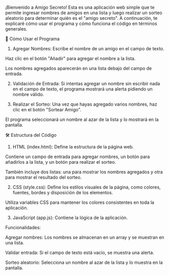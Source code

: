 ¡Bienvenido a Amigo Secreto! Esta es una aplicación web simple que te permite ingresar nombres de amigos en una lista y luego realizar un sorteo aleatorio para determinar quién es el "amigo secreto". A continuación, te explicaré cómo usar el programa y cómo funciona el código en términos generales.

🚀 Cómo Usar el Programa
1. Agregar Nombres:
Escribe el nombre de un amigo en el campo de texto.

Haz clic en el botón "Añadir" para agregar el nombre a la lista.

Los nombres agregados aparecerán en una lista debajo del campo de entrada.

2. Validación de Entrada:
Si intentas agregar un nombre sin escribir nada en el campo de texto, el programa mostrará una alerta pidiendo un nombre válido.

3. Realizar el Sorteo:
Una vez que hayas agregado varios nombres, haz clic en el botón "Sortear Amigo".

El programa seleccionará un nombre al azar de la lista y lo mostrará en la pantalla.

🛠️ Estructura del Código
1. HTML (index.html):
Define la estructura de la página web.

Contiene un campo de entrada para agregar nombres, un botón para añadirlos a la lista, y un botón para realizar el sorteo.

También incluye dos listas: una para mostrar los nombres agregados y otra para mostrar el resultado del sorteo.

2. CSS (style.css):
Define los estilos visuales de la página, como colores, fuentes, bordes y disposición de los elementos.

Utiliza variables CSS para mantener los colores consistentes en toda la aplicación.

3. JavaScript (app.js):
Contiene la lógica de la aplicación.

Funcionalidades:

Agregar nombres: Los nombres se almacenan en un array y se muestran en una lista.

Validar entrada: Si el campo de texto está vacío, se muestra una alerta.

Sorteo aleatorio: Selecciona un nombre al azar de la lista y lo muestra en la pantalla.
